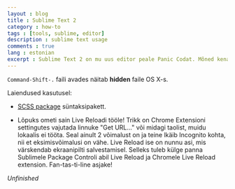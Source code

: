 ```yaml
---
layout : blog
title : Sublime Text 2
category : how-to
tags : [tools, sublime, editor]
description : sublime text usage
comments : true
lang : estonian
excerpt : Sublime Text 2 on mu uus editor peale Panic Codat. Mõned kenad kasulikud näpunäited tema ladusaks kasutamiseks.
---
```


`Command-Shift-.` faili avades näitab __hidden__ faile OS X-s.

Laiendused kasutusel:  
- [SCSS package](https://github.com/kuroir/SCSS.tmbundle/tree/SublimeText2) süntaksipakett.

- Lõpuks ometi sain Live Reloadi tööle! Trikk on Chrome Extensioni settingutes vajutada linnuke "Get URL..." või midagi taolist, muidu lokaalis ei tööta. Seal ainult 2 võimalust on ja teine lkäib Incognito kohta, nii et eksimisvõimalusi on vähe.
Live Reload ise on nunnu asi, mis värskendab ekraanipilti salvestamisel. Selleks tuleb külge panna Sublimele Package Controli abil Live Reload ja Chromele Live Reload extension. Fan-tas-ti-line asjake!

*Unfinished*

